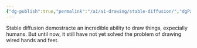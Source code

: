 ```yaml
---
{"dg-publish":true,"permalink":"/ai/ai-drawing/stable-diffusion/","dgPassFrontmatter":true,"created":"2023-12-07T23:02:18.091+08:00","updated":"2023-12-08T22:50:16.048+08:00"}
---
```


Stable diffusion demostracte an incredible ability to draw things, expecially humans. But until now, it still have not yet solved the problem of drawing wired hands and feet.
